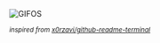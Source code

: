 <div align="justify">
<picture>
    <source media="(prefers-color-scheme: dark)" srcset="https://i.ibb.co/sF6tGzk/output-gif.gif">
    <source media="(prefers-color-scheme: light)" srcset="https://i.ibb.co/sF6tGzk/output-gif.gif">
    <img alt="GIFOS" src="https://i.ibb.co/sF6tGzk/output-gif.gif">
</picture>

<sub><i>inspired from [x0rzavi/github-readme-terminal](https://github.com/x0rzavi/github-readme-terminal)</i></sub>

</div>

<!-- Image deletion URL: https://ibb.co/kh9Mfvk/4e0c747f5896dd261e359d0be5941b76 -->